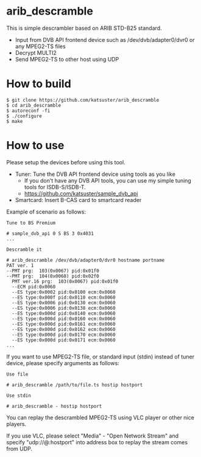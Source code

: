 # arib_descramble

This is simple descrambler based on ARIB STD-B25 standard.

* Input from DVB API frontend device such as /dev/dvb/adapter0/dvr0 or any MPEG2-TS files
* Decrypt MULTI2
* Send MPEG2-TS to other host using UDP

# How to build

    $ git clone https://github.com/katsuster/arib_descramble
    $ cd arib_descramble
    $ autoreconf -fi
    $ ./configure
    $ make

# How to use

Please setup the devices before using this tool.

* Tuner: Tune the DVB API frontend device using tools as you like
  * If you don't have any DVB API tools, you can use my simple tuning
  tools for ISDB-S/ISDB-T.
  * https://github.com/katsuster/sample_dvb_api
* Smartcard: Insert B-CAS card to smartcard reader

Example of scenario as follows:

    Tune to BS Premium
    
    # sample_dvb_api 0 S BS 3 0x4031
    ...
    
    Descramble it
    
    # arib_descramble /dev/dvb/adapter0/dvr0 hostname portname
    PAT ver. 1
    --PMT prg:  103(0x0067) pid:0x01f0
    --PMT prg:  104(0x0068) pid:0x02f0
      PMT ver.16 prg:  103(0x0067) pid:0x01f0
      --ECM pid:0x0060
      --ES type:0x0002 pid:0x0100 ecm:0x0060
      --ES type:0x000f pid:0x0110 ecm:0x0060
      --ES type:0x0006 pid:0x0130 ecm:0x0060
      --ES type:0x0006 pid:0x0138 ecm:0x0060
      --ES type:0x000d pid:0x0140 ecm:0x0060
      --ES type:0x000d pid:0x0160 ecm:0x0060
      --ES type:0x000d pid:0x0161 ecm:0x0060
      --ES type:0x000d pid:0x0162 ecm:0x0060
      --ES type:0x000d pid:0x0170 ecm:0x0060
      --ES type:0x000d pid:0x0171 ecm:0x0060
    ...

If you want to use MPEG2-TS file, or standard input (stdin) instead of
tuner device, please specify arguments as follows:

    Use file
    
    # arib_descramble /path/to/file.ts hostip hostport
    
    Use stdin
    
    # arib_descramble - hostip hostport

You can replay the descrambled MPEG2-TS using VLC player or other nice players.

If you use VLC, please select "Media" - "Open Network Stream" and specify 
"udp://@:hostport" into address box to replay the stream comes from UDP.
